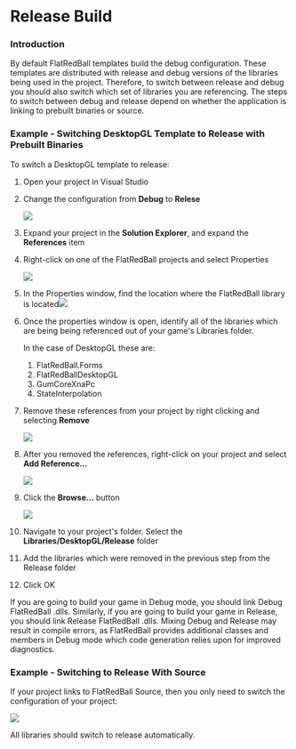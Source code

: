 # Release Build

### Introduction

By default FlatRedBall templates build the debug configuration. These templates are distributed with release and debug versions of the libraries being used in the project. Therefore, to switch between release and debug you should also switch which set of libraries you are referencing. The steps to switch between debug and release depend on whether the application is linking to prebuilt binaries or source.

### Example - Switching DesktopGL Template to Release with Prebuilt Binaries

To switch a DesktopGL template to release:

1. Open your project in Visual Studio
2.  Change the configuration from **Debug** to **Relese**

    ![](../../.gitbook/assets/2021-01-img\_5fef809f8a9da.png)
3. Expand your project in the **Solution Explorer**, and expand the **References** item
4.  Right-click on one of the FlatRedBall projects and select Properties

    ![](../../.gitbook/assets/2021-01-img\_5fef817fa879f.png)
5. In the Properties window, find the location where the FlatRedBall library is located![](../../.gitbook/assets/2021-01-img\_5fef81e0a1f88.png)
6.  Once the properties window is open, identify all of the libraries which are being being referenced out of your game's Libraries folder.

    In the case of DesktopGL these are:

    1. FlatRedBall.Forms
    2. FlatRedBallDesktopGL
    3. GumCoreXnaPc
    4. StateInterpolation
7.  Remove these references from your project by right clicking and selecting **Remove**

    ![](../../.gitbook/assets/2021-01-img\_5fef8294a5593.png)
8.  After you removed the references, right-click on your project and select **Add Reference...**

    ![](../../.gitbook/assets/2021-01-img\_5fef80ec558e6.png)
9.  Click the **Browse...** button

    ![](../../.gitbook/assets/2021-08-img\_6110006f1ee25.png)
10. Navigate to your project's folder. Select the **Libraries/DesktopGL/Release** folder
11. Add the libraries which were removed in the previous step from the Release folder
12. Click OK

If you are going to build your game in Debug mode, you should link Debug FlatRedBall .dlls. Similarly, if you are going to build your game in Release, you should link Release FlatRedBall .dlls. Mixing Debug and Release may result in compile errors, as FlatRedBall provides additional classes and members in Debug mode which code generation relies upon for improved diagnostics.

### Example - Switching to Release With Source

If your project links to FlatRedBall Source, then you only need to switch the configuration of your project:

![](../../.gitbook/assets/2022-10-img\_633c713f68695.png)

All libraries should switch to release automatically.

